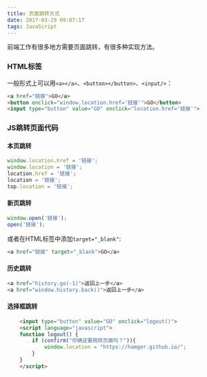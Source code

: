 ```yaml
---
title: 页面跳转方式
date: 2017-03-29 09:07:17
tags: JavaScript
---
```

前端工作有很多地方需要页面跳转，有很多种实现方法。

### HTML标签
一般形式上可以用`<a></a>`、`<button></button>`、`<input/>`：
```html
<a href="链接">GO</a>
<button onclick="window.location.href='链接'">GO</button>
<input type="button" value="GO" onclick="location.href='链接'">
```

### JS跳转页面代码

#### 本页跳转
```js
window.location.href = '链接';
window.location = '链接';
location.href = '链接';
location = '链接';
top.location = '链接';
```

<!-- more -->
#### 新页跳转 
```js
window.open('链接');
open('链接');
```
或者在HTML标签中添加`target="_blank"`:
```html
<a href="链接" target="_blank">GO</a>
```

#### 历史跳转
```html
<a href="history.go(-1)">返回上一步</a>
<a href="window.history.back()">返回上一步</a>
```

#### 选择框跳转
```html
    <input type="button" value="GO" onclick="logout()">
    <script language="javascript">
    function logout() {
        if (confirm("你确定要跳转页面吗？")){
            window.location = "https://hamger.github.io/";
        }
    }
    </script>
```
